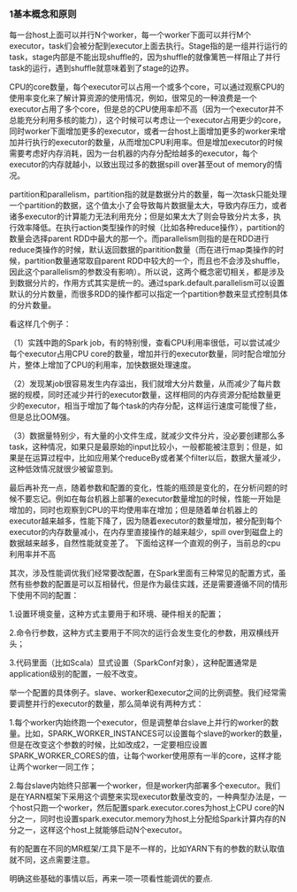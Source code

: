 ### 1基本概念和原则

每一台host上面可以并行N个worker，每一个worker下面可以并行M个executor，task们会被分配到executor上面去执行。Stage指的是一组并行运行的task，stage内部是不能出现shuffle的，因为shuffle的就像篱笆一样阻止了并行task的运行，遇到shuffle就意味着到了stage的边界。

CPU的core数量，每个executor可以占用一个或多个core，可以通过观察CPU的使用率变化来了解计算资源的使用情况，例如，很常见的一种浪费是一个executor占用了多个core，但是总的CPU使用率却不高（因为一个executor并不总能充分利用多核的能力），这个时候可以考虑让一个executor占用更少的core，同时worker下面增加更多的executor，或者一台host上面增加更多的worker来增加并行执行的executor的数量，从而增加CPU利用率。但是增加executor的时候需要考虑好内存消耗，因为一台机器的内存分配给越多的executor，每个executor的内存就越小，以致出现过多的数据spill over甚至out of memory的情况。

partition和parallelism，partition指的就是数据分片的数量，每一次task只能处理一个partition的数据，这个值太小了会导致每片数据量太大，导致内存压力，或者诸多executor的计算能力无法利用充分；但是如果太大了则会导致分片太多，执行效率降低。在执行action类型操作的时候（比如各种reduce操作），partition的数量会选择parent RDD中最大的那一个。而parallelism则指的是在RDD进行reduce类操作的时候，默认返回数据的paritition数量（而在进行map类操作的时候，partition数量通常取自parent RDD中较大的一个，而且也不会涉及shuffle，因此这个parallelism的参数没有影响）。所以说，这两个概念密切相关，都是涉及到数据分片的，作用方式其实是统一的。通过spark.default.parallelism可以设置默认的分片数量，而很多RDD的操作都可以指定一个partition参数来显式控制具体的分片数量。

看这样几个例子：

（1）实践中跑的Spark job，有的特别慢，查看CPU利用率很低，可以尝试减少每个executor占用CPU core的数量，增加并行的executor数量，同时配合增加分片，整体上增加了CPU的利用率，加快数据处理速度。

（2）发现某job很容易发生内存溢出，我们就增大分片数量，从而减少了每片数据的规模，同时还减少并行的executor数量，这样相同的内存资源分配给数量更少的executor，相当于增加了每个task的内存分配，这样运行速度可能慢了些，但是总比OOM强。

（3）数据量特别少，有大量的小文件生成，就减少文件分片，没必要创建那么多task，这种情况，如果只是最原始的input比较小，一般都能被注意到；但是，如果是在运算过程中，比如应用某个reduceBy或者某个filter以后，数据大量减少，这种低效情况就很少被留意到。

最后再补充一点，随着参数和配置的变化，性能的瓶颈是变化的，在分析问题的时候不要忘记。例如在每台机器上部署的executor数量增加的时候，性能一开始是增加的，同时也观察到CPU的平均使用率在增加；但是随着单台机器上的executor越来越多，性能下降了，因为随着executor的数量增加，被分配到每个executor的内存数量减小，在内存里直接操作的越来越少，spill over到磁盘上的数据越来越多，自然性能就变差了。 
  下面给这样一个直观的例子，当前总的cpu利用率并不高

其次，涉及性能调优我们经常要改配置，在Spark里面有三种常见的配置方式，虽然有些参数的配置是可以互相替代，但是作为最佳实践，还是需要遵循不同的情形下使用不同的配置：

1.设置环境变量，这种方式主要用于和环境、硬件相关的配置；

2.命令行参数，这种方式主要用于不同次的运行会发生变化的参数，用双横线开头；

3.代码里面（比如Scala）显式设置（SparkConf对象），这种配置通常是application级别的配置，一般不改变。

举一个配置的具体例子。slave、worker和executor之间的比例调整。我们经常需要调整并行的executor的数量，那么简单说有两种方式：

1.每个worker内始终跑一个executor，但是调整单台slave上并行的worker的数量。比如，SPARK_WORKER_INSTANCES可以设置每个slave的worker的数量，但是在改变这个参数的时候，比如改成2，一定要相应设置SPARK_WORKER_CORES的值，让每个worker使用原有一半的core，这样才能让两个worker一同工作；

2.每台slave内始终只部署一个worker，但是worker内部署多个executor。我们是在YARN框架下采用这个调整来实现executor数量改变的，一种典型办法是，一个host只跑一个worker，然后配置spark.executor.cores为host上CPU core的N分之一，同时也设置spark.executor.memory为host上分配给Spark计算内存的N分之一，这样这个host上就能够启动N个executor。

有的配置在不同的MR框架/工具下是不一样的，比如YARN下有的参数的默认取值就不同，这点需要注意。

明确这些基础的事情以后，再来一项一项看性能调优的要点.



